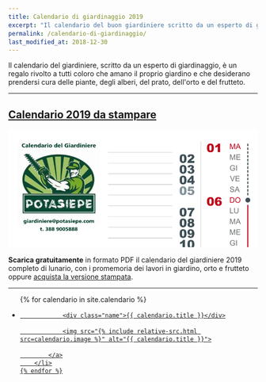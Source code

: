 ```yaml
---
title: Calendario di giardinaggio 2019
excerpt: "Il calendario del buon giardiniere scritto da un esperto di giardinaggio, completo di lunario e dei lavori da svolgere in giardino. Scaricalo gratuitamente in formato PDF"
permalink: /calendario-di-giardinaggio/
last_modified_at: 2018-12-30
---
```

Il calendario del giardiniere, scritto da un esperto di giardinaggio, è un regalo rivolto a tutti coloro che amano il proprio giardino e che desiderano prendersi cura
delle piante, degli alberi, del prato, dell'orto e del frutteto.


___



## [Calendario 2019 da stampare](/download/calendari/2019/calendario-del-giardiniere-2019.pdf "Calendario del giardiniere 2019")

[![Calendario del giardiniere 2019](/img/posts/calendario-di-giardinaggio.png "calendario del giardiniere 2019")](/download/calendari/2019/calendario-del-giardiniere-2019.pdf "Calendario del giardiniere 2019")

**Scarica gratuitamente** in formato PDF il calendario del giardiniere 2019 completo di lunario, con i promemoria dei lavori in giardino, orto e frutteto oppure [acquista la versione stampata](/vendita-online-prodotti-per-giardinaggio/ "acquista il calendario da parete stampato").


___


<div class="list-collection">
<ul>
	{% for calendario in site.calendario %}
		<li>
			<a href="{{ site.baseurl }}{{ calendario.url }}">

				<div class="name">{{ calendario.title }}</div>

				<img src="{% include relative-src.html src=calendario.image %}" alt="{{ calendario.title }}">

			</a>
		</li>
	{% endfor %}
</ul>
</div>
